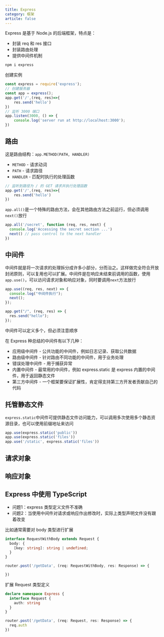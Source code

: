 ```yaml
---
title: Express
category: 框架
article: false
---
```


Express 是基于 Node.js 的后端框架，特点是：

+ 封装 req 和 res 接口
+ 封装路由处理
+ 提供中间件机制

```sh
npm i express
```

创建实例

```js
const express = require('express');
// 创建服务器
const app = express();
app.get('/',(req, res)=>{
    res.send('hello')
})
// 监听 3000 端口
app.listen(3000, () => {
    console.log('server run at http://localhost:3000');
})
```

## 路由

这是路由结构：`app.METHOD(PATH, HANDLER)`

+ `METHOD` - 请求动词
+ `PATH` - 请求路径
+ `HANDLER` - 匹配时执行的处理函数

```js
// 监听到路径为 / 的 GET 请求并执行处理函数
app.get('/',(req, res)=>{
    res.send('hello')
})
```

`app.all()`是一个特殊的路由方法，会在其他路由方法之前运行，但必须调用`next()`放行

```js
app.all('/secret', function (req, res, next) {
  console.log('Accessing the secret section ...')
  next() // pass control to the next handler
})
```

## 中间件

中间件就是将一次请求的处理拆分成许多小部分，分而治之。这样做完全符合开放封闭原则，可以复用也可以扩展。中间件是在响应未结束前调用的函数，使用`app.use()`，可以访问请求对象和响应对象，同时要调用`next`方法放行

```js
app.use((req, res, next) => {
  console.log("中间件执行");
  next();
});

app.get("/", (req, res) => {
  res.send("hello");
});
```

中间件可以定义多个，但必须注意顺序

在 Express 种总结的中间件有以下几种：

+ 应用级中间件 - 公共功能的中间件，例如日志记录、获取公共数据
+ 路由级中间件 - 针对路由不同功能的中间件，用于业务处理
+ 错误处理中间件 - 用于捕获异常
+ 内置中间件 - 最常用的中间件，例如 express.static 是 express 内置的中间件，用于返回静态文件
+ 第三方中间件 - 一个框架要保证扩展性，肯定得支持第三方开发者贡献自己的代码

## 托管静态文件

`express.static`中间件可提供静态文件访问能力，可以调用多次使用多个静态资源目录，也可以使用前缀地址来访问

```js
app.use(express.static('public'))
app.use(express.static('files'))
app.use('/static', express.static('files'))
```

<!-- to be updated -->

## 请求对象

## 响应对象

## Express 中使用 TypeScript

+ 问题1：express 类型定义文件不准确
+ 问题2：当使用中间件对请求或响应作出修改时，实际上类型声明文件没有跟着改变

比如通常需要对 body 类型进行扩展

```ts
interface RequestWithBody extends Request {
  body: {
    [key: string]: string | undefined;
  }
}

router.post('/getData', (req: RequestWithBody, res: Response) => {

})
```

扩展 Request 类型定义

```ts
declare namespace Express {
  interface Request {
    auth: string
  }
}

router.post('/getData', (req: Request, res: Response) => {
  req.auth
})
```
